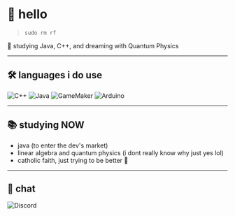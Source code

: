 # 👋 hello
> `sudo rm rf`

🧠 studying Java, C++, and dreaming with Quantum Physics

---

## 🛠️ languages i do use

![C++](https://img.shields.io/badge/C++-00599C?style=for-the-badge&logo=cplusplus&logoColor=white)
![Java](https://img.shields.io/badge/Java-ED8B00?style=for-the-badge&logo=openjdk&logoColor=white)
![GameMaker](https://img.shields.io/badge/GameMaker-000000?style=for-the-badge&logo=gamemaker&logoColor=white)
![Arduino](https://img.shields.io/badge/Arduino-00979D?style=for-the-badge&logo=arduino&logoColor=white)

---

## 📚 studying NOW

- java (to enter the dev's market)
- linear algebra and quantum physics (i dont really know why just yes lol)
- catholic faith, just trying to be better 🙏

---

## 💬 chat

![Discord](https://img.shields.io/badge/Discord-00599C?style=for-the-badge&logo=discord&logoColor=white&link=https://discord.gg/6sdWe6gj9W)
